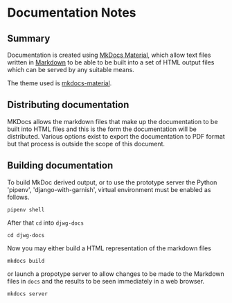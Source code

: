 # Documentation Notes
## Summary
Documentation is created using [MkDocs Material](https://squidfunk.github.io/mkdocs-material/getting-started/), which allow text files written in [Markdown](https://www.markdownguide.org/cheat-sheet/) to be able to be built into a set of HTML output files which can be served by any suitable means.

The theme used is [mkdocs-material](https://squidfunk.github.io/mkdocs-material/).

## Distributing documentation
MKDocs allows the markdown files that make up the documentation to be built into HTML files and this is the form the documentation will be distributed. Various options exist to export the documentation to PDF format but that process is outside the scope of this document.

## Building documentation
To build MkDoc derived output, or to use the prototype server the Python 'pipenv', 'django-with-garnish', virtual environment must be enabled as follows.

```
pipenv shell
```

After that `cd` into `djwg-docs`

```
cd djwg-docs
```

Now you may either build a HTML representation of the markdown files

```
mkdocs build
```

or launch a propotype server to allow changes to be made to the Markdown files in `docs` and the results to be seen immediately in a web browser.

```
mkdocs server
```

